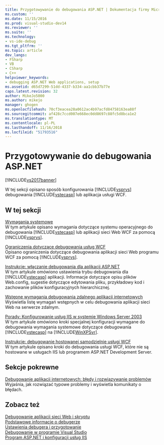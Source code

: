 ```yaml
---
title: Przygotowywanie do debugowania ASP.NET | Dokumentacja firmy Microsoft
ms.custom: ''
ms.date: 11/15/2016
ms.prod: visual-studio-dev14
ms.reviewer: ''
ms.suite: ''
ms.technology:
- vs-ide-debug
ms.tgt_pltfrm: ''
ms.topic: article
dev_langs:
- FSharp
- VB
- CSharp
- C++
helpviewer_keywords:
- debugging ASP.NET Web applications, setup
ms.assetid: d65d7299-51dd-4337-b334-aa1cbb37b77e
caps.latest.revision: 32
author: MikeJo5000
ms.author: mikejo
manager: ghogen
ms.openlocfilehash: 70cf3eacea28a0612ac4b97acfd84758163ea88f
ms.sourcegitcommit: af428c7ccd007e668ec0dd8697c88fc5d8bca1e2
ms.translationtype: MT
ms.contentlocale: pl-PL
ms.lasthandoff: 11/16/2018
ms.locfileid: "51793516"
---
```

# <a name="preparing-to-debug-aspnet"></a>Przygotowywanie do debugowania ASP.NET
[!INCLUDE[vs2017banner](../includes/vs2017banner.md)]

W tej sekcji opisano sposób konfigurowania [!INCLUDE[vsprvs](../includes/vsprvs-md.md)] debugowania [!INCLUDE[vstecasp](../includes/vstecasp-md.md)] lub aplikacja usługi WCF.  
  
## <a name="in-this-section"></a>W tej sekcji  
 [Wymagania systemowe](../debugger/aspnet-debugging-system-requirements.md)  
 W tym artykule opisano wymagania dotyczące systemu operacyjnego do debugowania [!INCLUDE[vstecasp](../includes/vstecasp-md.md)] lub aplikacji sieci Web WCF za pomocą [!INCLUDE[vsprvs](../includes/vsprvs-md.md)].  
  
 [Ograniczenia dotyczące debugowania usług WCF](../debugger/limitations-on-wcf-debugging.md)  
 Opisano ograniczenia dotyczące debugowania aplikacji sieci Web programu WCF za pomocą [!INCLUDE[vsprvs](../includes/vsprvs-md.md)].  
  
 [Instrukcje: włączanie debugowania dla aplikacji ASP.NET](../debugger/how-to-enable-debugging-for-aspnet-applications.md)  
 W tym artykule omówiono ustawienia trybu debugowania dla [!INCLUDE[vstecasp](../includes/vstecasp-md.md)] aplikacji. Informacje dotyczące opisu plików Web.config, sugestie dotyczące edytowania pliku, przykładowy kod i zachowanie plików konfiguracyjnych hierarchicznej.  
  
 [Wstępne wymagania debugowania zdalnego aplikacji internetowych](../debugger/prerequistes-for-remote-debugging-web-applications.md)  
 Wyświetla listę wymagań wstępnych w celu debugowania aplikacji sieci Web na serwerze zdalnym.  
  
 [Porady: Konfigurowanie usług IIS w systemie Windows Server 2003](http://msdn.microsoft.com/en-us/23d557c5-ffcb-4fb2-be7c-5901d5f72ea1)  
 W tym artykule omówiono kroki specjalnej konfiguracji wymagane do debugowania wymagania systemowe dotyczące debugowania [!INCLUDE[vstecasp](../includes/vstecasp-md.md)] na [!INCLUDE[WinXPSvr](../includes/winxpsvr-md.md)].  
  
 [Instrukcje: debugowanie hostowanej samodzielnie usługi WCF](../debugger/how-to-debug-a-self-hosted-wcf-service.md)  
 W tym artykule opisano kroki do debugowania usługi WCF, które nie są hostowane w usługach IIS lub programem ASP.NET Development Server.  
  
## <a name="related-sections"></a>Sekcje pokrewne  
 [Debugowanie aplikacji internetowych: błędy i rozwiązywanie problemów](../debugger/debugging-web-applications-errors-and-troubleshooting.md)  
 Wyjaśnia, jak rozwiązać typowe problemy i wyświetla komunikaty o błędach.  
  
## <a name="see-also"></a>Zobacz też  
 [Debugowanie aplikacji sieci Web i skryptu](../debugger/debugging-web-applications-and-script.md)   
 [Podstawowe informacje o debugerze](../debugger/debugger-basics.md)   
 [Ustawienia debugera i przygotowanie](../debugger/debugger-settings-and-preparation.md)   
 [Debugowanie w programie Visual Studio](../debugger/debugging-in-visual-studio.md)   
 [Program ASP.NET i konfiguracji usług IIS](http://msdn.microsoft.com/library/47ebf3b5-98de-4d31-a335-57e2ccd974b8)



